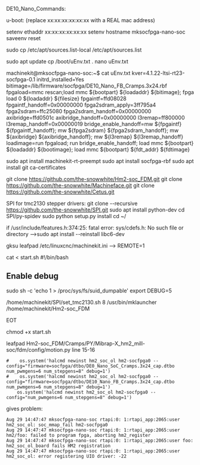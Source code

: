 DE10_Nano_Commands:

u-boot: (replace xx:xx:xx:xx:xx:xx with a REAL mac address)

setenv ethaddr xx:xx:xx:xx:xx:xx
setenv hostname mksocfpga-nano-soc
saveenv
reset


sudo cp /etc/apt/sources.list-local /etc/apt/sources.list


sudo apt update
cp /boot/uEnv.txt .
nano uEnv.txt

machinekit@mksocfpga-nano-soc:~$ cat uEnv.txt
kver=4.1.22-ltsi-rt23-socfpga-0.1
initrd_installed=Yes
bitimage=/lib/firmware/socfpga/DE10_Nano_FB_Cramps.3x24.rbf
fpgaload=mmc rescan;load mmc ${bootpart} ${loadaddr} ${bitimage}; fpga load 0 ${loadaddr} ${filesize}
fpgaintf=ffd08028
fpgaintf_handoff=0x00000000
fpga2sdram_apply=3ff795a4
fpga2sdram=ffc25080
fpga2sdram_handoff=0x00000000
axibridge=ffd0501c
axibridge_handoff=0x00000000
l3remap=ff800000
l3remap_handoff=0x00000019
bridge_enable_handoff=mw ${fpgaintf} ${fpgaintf_handoff}; mw ${fpga2sdram} ${fpga2sdram_handoff}; mw ${axibridge} ${axibridge_handoff}; mw ${l3remap} ${l3remap_handoff}
loadimage=run fpgaload; run bridge_enable_handoff; load mmc ${bootpart} ${loadaddr} ${bootimage}; load mmc ${bootpart} ${fdt_addr} ${fdtimage}


sudo apt install machinekit-rt-preempt
sudo apt install socfpga-rbf
sudo apt install git ca-certificates

git clone https://github.com/the-snowwhite/Hm2-soc_FDM.git
git clone https://github.com/the-snowwhite/Machineface.git
git clone https://github.com/the-snowwhite/Cetus.git

SPI for tmc2130 stepper drivers:
git clone --recursive https://github.com/the-snowwhite/SPI.git
sudo apt install python-dev
cd SPI/py-spidev
sudo python setup.py install
cd ~/

if /usr/include/features.h:374:25: fatal error: sys/cdefs.h: No such file or directory
-->sudo apt install --reinstall libc6-dev

gksu leafpad /etc/linuxcnc/machinekit.ini
--> REMOTE=1

cat <<EOT > start.sh
#!/bin/bash

## Enable debug
sudo sh -c 'echo 1 > /proc/sys/fs/suid_dumpable'
export DEBUG=5

/home/machinekit/SPI/set_tmc2130.sh 8
/usr/bin/mklauncher /home/machinekit/Hm2-soc_FDM

EOT

chmod +x start.sh

leafpad Hm2-soc_FDM/Cramps/PY/Mibrap-X_hm2_mill-soc/fdm/config/motion.py
line 15-16

    #    os.system('halcmd newinst hm2_soc_ol hm2-socfpga0 -- config="firmware=socfpga/dtbo/DE0_Nano_SoC_Cramps.3x24_cap.dtbo num_pwmgens=6 num_stepgens=8" debug=1')
    #    os.system('halcmd newinst hm2_soc_ol hm2-socfpga0 -- config="firmware=socfpga/dtbo/DE10_Nano_FB_Cramps.3x24_cap.dtbo num_pwmgens=6 num_stepgens=8" debug=1')
        os.system('halcmd newinst hm2_soc_ol hm2-socfpga0 -- config="num_pwmgens=6 num_stepgens=8" debug=1')

gives problem:

    Aug 29 14:47:47 mksocfpga-nano-soc rtapi:0: 1:rtapi_app:2065:user hm2_soc_ol: soc_mmap_fail hm2-socfpga0
    Aug 29 14:47:47 mksocfpga-nano-soc rtapi:0: 1:rtapi_app:2065:user hm2/foo: failed to program fpga, aborting hm2_register
    Aug 29 14:47:47 mksocfpga-nano-soc rtapi:0: 1:rtapi_app:2065:user foo: hm2_soc_ol_board fails HM2 registration
    Aug 29 14:47:47 mksocfpga-nano-soc rtapi:0: 1:rtapi_app:2065:user hm2_soc_ol: error registering UIO driver: -22

    